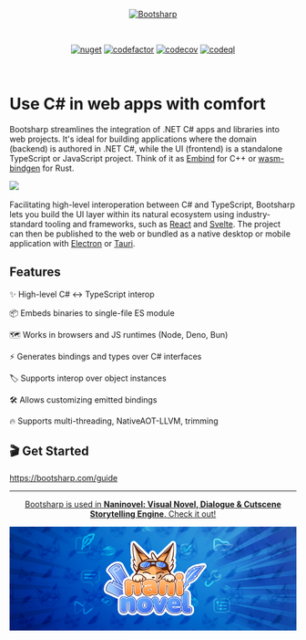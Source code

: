 <p align="center">
  <a href="https://bootsharp.com" target="_blank" rel="noopener noreferrer">
    <img width="200" src="https://raw.githubusercontent.com/elringus/bootsharp/main/docs/public/favicon.svg" alt="Bootsharp">
  </a>
</p>
<br/>
<p align="center">
  <a href="https://www.nuget.org/packages/Bootsharp"><img src="https://img.shields.io/nuget/v/Bootsharp" alt="nuget"></a>
  <a href="https://codefactor.io/repository/github/elringus/bootsharp/overview/main"><img src="https://codefactor.io/repository/github/elringus/bootsharp/badge/main" alt="codefactor"></a>
  <a href="https://codecov.io/gh/elringus/bootsharp"><img src="https://codecov.io/gh/elringus/bootsharp/branch/main/graph/badge.svg?token=AAhei51ETt" alt="codecov"></a>
  <a href="https://github.com/elringus/bootsharp/actions/workflows/codeql.yml"><img src="https://github.com/elringus/bootsharp/actions/workflows/codeql.yml/badge.svg" alt="codeql"></a>
</p>
<br/>

# Use C# in web apps with comfort

Bootsharp streamlines the integration of .NET C# apps and libraries into web projects. It's ideal for building applications where the domain (backend) is authored in .NET C#, while the UI (frontend) is a standalone TypeScript or JavaScript project. Think of it as [Embind](https://emscripten.org/docs/porting/connecting_cpp_and_javascript/embind.html) for C++ or [wasm-bindgen](https://github.com/rustwasm/wasm-bindgen) for Rust.

![](https://raw.githubusercontent.com/elringus/bootsharp/main/docs/public/img/banner.png)

Facilitating high-level interoperation between C# and TypeScript, Bootsharp lets you build the UI layer within its natural ecosystem using industry-standard tooling and frameworks, such as [React](https://react.dev) and [Svelte](https://svelte.dev). The project can then be published to the web or bundled as a native desktop or mobile application with [Electron](https://electronjs.org) or [Tauri](https://tauri.app).

## Features

✨ High-level C# <-> TypeScript interop

📦 Embeds binaries to single-file ES module

🗺️ Works in browsers and JS runtimes (Node, Deno, Bun)

⚡ Generates bindings and types over C# interfaces

🏷️ Supports interop over object instances

🛠️ Allows customizing emitted bindings

🔥 Supports multi-threading, NativeAOT-LLVM, trimming

## 🎬 Get Started

https://bootsharp.com/guide

---

<a href="https://naninovel.com">
  <p align="center">Bootsharp is used in <strong>Naninovel: Visual Novel, Dialogue & Cutscene Storytelling Engine</strong>. Check it out!</p>
  <p align="center"><img alt="naninovel banner" src="https://raw.githubusercontent.com/elringus/cdn/main/naninovel-banner-wide.png"></p>
</a>
